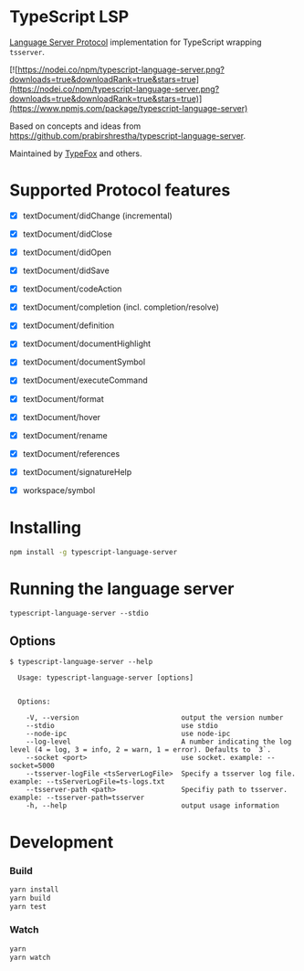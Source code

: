 # TypeScript LSP
[Language Server Protocol](https://github.com/Microsoft/language-server-protocol) implementation for TypeScript wrapping `tsserver`.

[![https://nodei.co/npm/typescript-language-server.png?downloads=true&downloadRank=true&stars=true](https://nodei.co/npm/typescript-language-server.png?downloads=true&downloadRank=true&stars=true)](https://www.npmjs.com/package/typescript-language-server)

Based on concepts and ideas from https://github.com/prabirshrestha/typescript-language-server.

Maintained by [TypeFox](http://typefox.io) and others.

# Supported Protocol features

- [x] textDocument/didChange (incremental)
- [x] textDocument/didClose
- [x] textDocument/didOpen
- [x] textDocument/didSave

- [x] textDocument/codeAction
- [x] textDocument/completion (incl. completion/resolve)
- [x] textDocument/definition
- [x] textDocument/documentHighlight
- [x] textDocument/documentSymbol
- [x] textDocument/executeCommand
- [x] textDocument/format
- [x] textDocument/hover
- [x] textDocument/rename
- [x] textDocument/references
- [x] textDocument/signatureHelp
- [x] workspace/symbol

# Installing

```sh
npm install -g typescript-language-server
```

# Running the language server

```
typescript-language-server --stdio
```

## Options

```
$ typescript-language-server --help

  Usage: typescript-language-server [options]


  Options:

    -V, --version                         output the version number
    --stdio                               use stdio
    --node-ipc                            use node-ipc
    --log-level                           A number indicating the log level (4 = log, 3 = info, 2 = warn, 1 = error). Defaults to `3`.
    --socket <port>                       use socket. example: --socket=5000
    --tsserver-logFile <tsServerLogFile>  Specify a tsserver log file. example: --tsServerLogFile=ts-logs.txt
    --tsserver-path <path>                Specifiy path to tsserver. example: --tsserver-path=tsserver
    -h, --help                            output usage information
```

# Development

### Build

```sh
yarn install
yarn build
yarn test
```

### Watch

```sh
yarn
yarn watch
```
